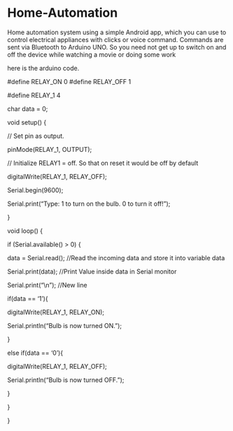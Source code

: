 # Home-Automation

Home automation system using a simple Android app, which you can use to control electrical appliances with clicks or voice command. Commands are sent via Bluetooth to Arduino UNO. So you need not get up to switch on and off the device while watching a movie or doing some work

here is the arduino code.


#define RELAY_ON 0
#define RELAY_OFF 1

#define RELAY_1  4

char data = 0;

void setup() {

// Set pin as output.

pinMode(RELAY_1, OUTPUT);

// Initialize RELAY1 = off. So that on reset it would be off by default

digitalWrite(RELAY_1, RELAY_OFF);

Serial.begin(9600);

Serial.print(“Type: 1 to turn on the bulb. 0 to turn it off!”);

}

void loop() {

 if (Serial.available() > 0) {

data = Serial.read();      //Read the incoming data and store it into variable data

  Serial.print(data);        //Print Value inside data in Serial monitor

Serial.print(“\n”);        //New line

if(data == ‘1’){

digitalWrite(RELAY_1, RELAY_ON);

Serial.println(“Bulb is now turned ON.”);

}

else if(data == ‘0’){

digitalWrite(RELAY_1, RELAY_OFF);

 Serial.println(“Bulb is now turned OFF.”);

}

}

}

